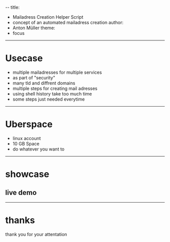 --
title:
- Mailadress Creation Helper Script
- concept of an automated mailadress creation
author:
-  Anton Müller
theme:
- focus
---

# Usecase

- multiple mailadresses for multiple services
- as part of "security"
- many tld and diffrent domains
- multiple steps for creating mail adresses
- using shell history take too much time
- some steps just needed everytime

---

# Uberspace

- linux account
- 10 GB Space
- do whatever you want to

---

# showcase

## live demo

---

# thanks

thank you for your attentation
